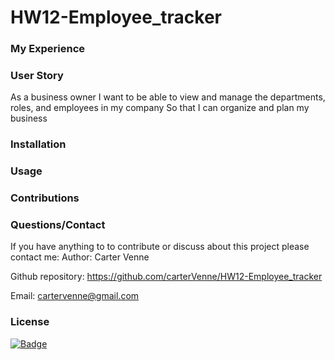 # HW12-Employee_tracker
### My Experience

### User Story
As a business owner
I want to be able to view and manage the departments, roles, and employees in my company
So that I can organize and plan my business

### Installation


### Usage


### Contributions


### Questions/Contact
If you have anything to to contribute or discuss about this project please contact me:
Author: Carter Venne

Github repository: https://github.com/carterVenne/HW12-Employee_tracker

Email: cartervenne@gmail.com

### License
[![Badge](https://img.shields.io/badge/license-The%20Unlicense-green.svg)](https://opensource.org/licenses/Unlicense)